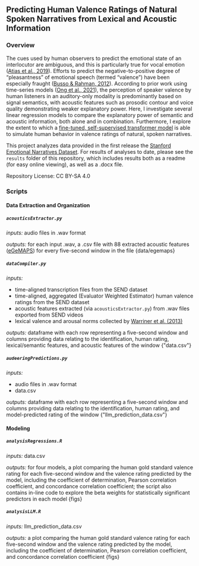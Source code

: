 ## Predicting Human Valence Ratings of Natural Spoken Narratives from Lexical and Acoustic Information

### Overview
The cues used by human observers to predict the emotional state of an interlocutor are ambiguous, and this is particularly true for vocal emotion ([Atias et al., 2019](https://doi.apa.org/doi/10.1037/xge0000535)).  Efforts to predict the negative-to-positive degree of “pleasantness” of emotional speech (termed “valence”) have been especially fraught ([Busso & Rahman, 2012](https://www.isca-speech.org/archive/interspeech_2012/busso12_interspeech.html)).  According to prior work using time-series models ([Ong et al., 2021](https://ieeexplore.ieee.org/document/8913483/)), the perception of speaker valence by human listeners in an auditory-only modality is predominantly based on signal semantics, with acoustic features such as prosodic contour and voice quality demonstrating weaker explanatory power.  Here, I investigate several linear regression models to compare the explanatory power of semantic and acoustic information, both alone and in combination.  Furthermore, I explore the extent to which a [fine-tuned, self-supervised transformer model](https://huggingface.co/audeering/wav2vec2-large-robust-12-ft-emotion-msp-dim) is able to simulate human behavior in valence ratings of natural, spoken narratives.

This project analyzes data provided in the first release the [Stanford Emotional Narratives Dataset](https://github.com/StanfordSocialNeuroscienceLab/SEND).  For results of analyses to date, please see the `results` folder of this repository, which includes results both as a readme (for easy online viewing), as well as a .docx file.

Repository License: CC BY-SA 4.0

### Scripts

#### Data Extraction and Organization

##### `acousticsExtractor.py`

_inputs:_ audio files in .wav format

_outputs:_ for each input .wav, a .csv file with 88 extracted acoustic features ([eGeMAPS](https://audeering.github.io/opensmile-python/)) for every five-second window in the file {data/egemaps}

##### `dataCompiler.py`

_inputs:_

* time-aligned transcription files from the SEND dataset
* time-aligned, aggregated (Evaluator Weighted Estimator) human valence ratings from the SEND dataset
* acoustic features extracted (via `acousticsExtractor.py`) from .wav files exported from SEND videos
* lexical valence and arousal norms collected by [Warriner et al. (2013)](https://link.springer.com/article/10.3758/s13428-012-0314-x)

_outputs:_ dataframe with each row representing a five-second window and columns providing data relating to the identification, human rating, lexical/semantic features, and acoustic features of the window  {"data.csv"}

##### `audeeringPredictions.py`

_inputs:_

* audio files in .wav format
* data.csv

_outputs:_ dataframe with each row representing a five-second window and columns providing data relating to the identification, human rating, and model-predicted rating of the window  {"llm_prediction_data.csv"}

#### Modeling

##### `analysisRegressions.R`

_inputs:_ data.csv

_outputs:_ for four models, a plot comparing the human gold standard valence rating for each five-second window and the valence rating predicted by the model, including the coefficient of determination, Pearson correlation coefficient, and concordance correlation coefficient; the script also contains in-line code to explore the beta weights for statistically significant predictors in each model {figs}

##### `analysisLLM.R`

_inputs:_ llm_prediction_data.csv

_outputs:_ a plot comparing the human gold standard valence rating for each five-second window and the valence rating predicted by the model, including the coefficient of determination, Pearson correlation coefficient, and concordance correlation coefficient {figs}
